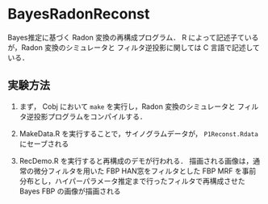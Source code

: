 BayesRadonReconst
=========================================

Bayes推定に基づく Radon 変換の再構成プログラム．
R によって記述子ているが，Radon 変換のシミュレータと
フィルタ逆投影に関しては C 言語で記述している．

実験方法
------------------------

1. まず， Cobj において `make` を実行し，Radon 変換のシミュレータと
   フィルタ逆投影プログラムをコンパイルする．

2. MakeData.R を実行することで，サイノグラムデータが，
   `P1Reconst.Rdata` にセーブされる
	   
3. RecDemo.R を実行すると再構成のデモが行われる．
   描画される画像は，通常の微分フィルタを用いた FBP
   HAN窓をフィルタとした FBP
   MRF を事前分布とし，ハイパーパラメータ推定まで行ったフィルタで再構成させた Bayes FBP の画像が描画される
   
